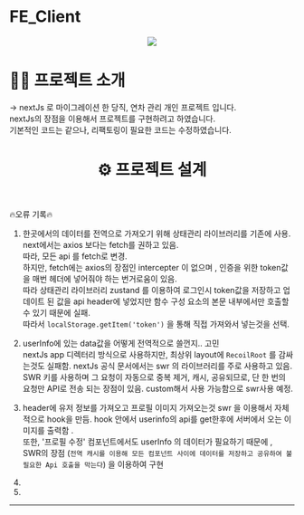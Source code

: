 # FE_Client

<div style="text-align: center;">
  <img src="https://github.com/FastCampus-Mini5/BE_server/assets/86757234/55cceba1-9349-4336-9439-8fd86e195f24"/>
</div>

<h1> 🐻‍❄ 프로젝트 소개</h1>
-> nextJs 로 마이그레이션 한 당직, 연차 관리 개인 프로젝트 입니다. <br> nextJs의 장점을 이용해서 프로젝트를 구현하려고 하였습니다.<br>
기본적인 코드는 같으나, 리팩토링이 필요한 코드는 수정하였습니다.

<div align=center><h1> ⚙ 프로젝트 설계 </h1></div><br>


🔥오류 기록🔥<br>
1. 한곳에서의 데이터를 전역으로 가져오기 위해 상태관리 라이브러리를 기존에 사용. next에서는 axios 보다는 fetch를 권하고 있음.<br>
따라, 모든 api 를 fetch로 변경. <br>
하지만, fetch에는 axios의 장점인 intercepter 이 없으며 , 인증을 위한 token값을 매번 헤더에 넣어줘야 하는 번거로움이 있음.<br>
따라 상태관리 라이브러리 zustand 를 이용하여 로그인시 token값을 저장하고 업데이트 된 값을 api header에 넣었지만 함수 구성 요소의 본문 내부에서만 호출할수 있기 때문에 실패.<br>
따라서 `localStorage.getItem('token')` 을 통해 직접 가져와서 넣는것을 선택. <br>

2.  userInfo에 있는 data값을 어떻게 전역적으로 쓸껀지.. 고민  <br>
nextJs app 디렉터리 방식으로 사용하지만, 최상위 layout에 `RecoilRoot` 를  감싸는것도 실패함. nextJs 공식 문서에서는 swr 의 라이브러리를 주로 사용하고 있음. <br>
SWR 키를 사용하며 그 요청이 자동으로 중복 제거, 캐시, 공유되므로, 단 한 번의 요청만 API로 전송 되는 장점이 있음. custom해서 사용 가능함으로 swr사용 예정.

3. header에 유저 정보를 가져오고 프로필 이미지 가져오는것 swr 을 이용해서 자체적으로 hook을 만듬. hook 안에서 userinfo의 api를 get한후에 서버에서 오는 이미지를 출력함 . <br>
또한, '프로필 수정' 컴포넌트에서도 userInfo 의 데이터가 필요하기 때문에 , <br/>
SWR의 장점 (`전역 캐시를 이용해 모든 컴포넌트 사이에 데이터를 저장하고 공유하여 불필요한 Api 호출을 막는다`) 을 이용하여 구현 


5. 





6.



-------

